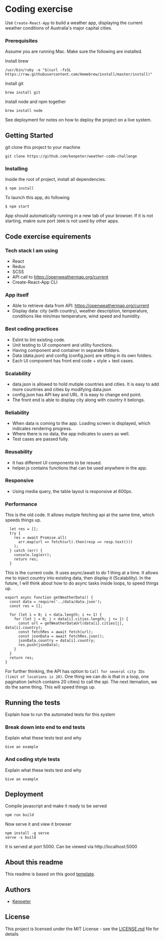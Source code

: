 # Coding exercise

Use `Create-React-App` to build a weather app, displaying the current weather conditions of Australia's major capital cities.

### Prerequisites

Assume you are running Mac. Make sure the following are installed.

Install brew

```
/usr/bin/ruby -e "$(curl -fsSL https://raw.githubusercontent.com/Homebrew/install/master/install)"
```

Install git

```
brew install git
```

Install node and npm together

```
brew install node
```

See deployment for notes on how to deploy the project on a live system.

## Getting Started

git clone this project to your machine

```
git clone https://github.com/kenpeter/weather-code-challenge
```

### Installing

Inside the root of project, install all dependencies.

```
$ npm install
```

To launch this app, do following

```
$ npm start
```

App should automatically running in a new tab of your browser. If it is not starting, makre sure port `3000` is not used by other apps.

## Code exercise equirements

### Tech stack I am using

- React
- Redux
- SCSS
- API call to https://openweathermap.org/current
- Create-React-App CLI

### App itself

- Able to retrieve data from API: https://openweathermap.org/current
- Display data: city (with country), weather description, temperature, conditions like
  min/max temperature, wind speed and humidity.

### Best coding practices

- Eslint to lint existing code.
- Unit testing to UI component and utility functions.
- Having component and container in separate folders.
- Data (data.json) and config (config.json) are sitting in its own folders.
- Each UI component has front end code + style + test cases.

### Scalability

- data.json is allowed to hold mutiple countries and cities. It is easy to add
  more countries and cities by modifying data.json
- config.json has API key and URL. It is easy to change end point.
- The front end is able to display city along with country it belongs.

### Reliability

- When data is coming to the app. Loading screen is displayed, which indicates rendering progress.
- Where there is no data, the app indicates to users as well.
- Test cases are passed fully.

### Reusability

- It has different UI components to be resued.
- helper.js contains functions that can be used anywhere in the app.

### Responsive

- Using media query, the table layout is responsive at 600px.

### Performance

This is the old code. It allows mutiple fetching api at the same time, which speeds
things up.

```
  let res = [];
  try {
    res = await Promise.all(
      arr.map(url => fetch(url).then(resp => resp.text()))
    );
  } catch (err) {
    console.log(err);
    return res;
  }
```

This is the current code. It uses async/await to do 1 thing at a time. It allows me
to inject country into existing data, then display it (Scalability). In the future, I will
think about how to do async tasks inside loops, to speed things up.

```
export async function getWeatherData() {
  const data = require('../data/data.json');
  const res = [];

  for (let i = 0; i < data.length; i += 1) {
    for (let j = 0; j < data[i].cities.length; j += 1) {
      const url = getWeatherDataUrl(data[i].cities[j], data[i].country);
      const fetchRes = await fetch(url);
      const jsonData = await fetchRes.json();
      jsonData.country = data[i].country;
      res.push(jsonData);
    }
  }
  return res;
}
```

For further thinking, the API has option to `Call for several city IDs (limit of locations is 20)`. One thing we can do is that in a loop, one pagination (which contains 20 cities) to call the api. The next iternation, we do the same thing. This will speed things up.

## Running the tests

Explain how to run the automated tests for this system

### Break down into end to end tests

Explain what these tests test and why

```
Give an example
```

### And coding style tests

Explain what these tests test and why

```
Give an example
```

## Deployment

Compile javascript and make it ready to be served

```
npm run build
```

Now serve it and view it browser

```
npm install -g serve
serve -s build
```

It is served at port 5000. Can be viewed via http://localhost:5000

## About this readme

This readme is based on this good [template](https://gist.github.com/PurpleBooth/109311bb0361f32d87a2).

## Authors

- [Kenpeter](https://github.com/kenpeter)

## License

This project is licensed under the MIT License - see the [LICENSE.md](LICENSE.md) file for details
